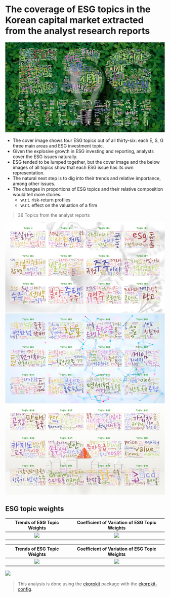 # The coverage of ESG topics in the Korean capital market extracted from the analyst research reports

![](figs/analyst_esg_topic.png)

- The cover image shows four ESG topics out of all thirty-six: each E, S, G three main areas and ESG investment topic.
- Given the explosive growth in ESG investing and reporting, analysts cover the ESG issues naturally.
- ESG tended to be lumped together, but the cover image and the below images of all topics show that each ESG issue has its own representation.
- The natural next step is to dig into their trends and relative importance, among other issues.
- The changes in proportions of ESG topics and their relative composition would tell more stories.
  - w.r.t. risk-return profiles
  - w.r.t. effect on the valuation of a firm

> 36 Topics from the analyst reports

![](figs/analyst_topic_p1.png)
![](figs/analyst_topic_p2.png)
![](figs/analyst_topic_p3.png)

## ESG topic weights

|     Trends of ESG Topic Weights     | Coefficient of Variation of ESG Topic Weights |
| :---------------------------------: | :-------------------------------------------: |
|![](figs/topic_trends_esg_k200.png)|![](figs/topic_trends_cv.png)|


|     Trends of ESG Topic Weights     | Coefficient of Variation of ESG Topic Weights |
| :---------------------------------: | :-------------------------------------------: |
| ![](figs/topic_weights_by_sector.png) |         ![](figs/topic_weights_by_sector_2019.png)         |

<img src="figs/topic_weights_by_sector.png) |         ![](figs/topic_weights_by_sector_2019.png" width="200">

> This analysis is done using the [ekorpkit](https://github.com/entelecheia/ekorpkit) package with the [ekorpkit-config](https://github.com/entelecheia/ekorpkit-config).
